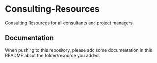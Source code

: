# Consulting-Resources
Consulting Resources for all consultants and project managers.

## Documentation
When pushing to this repository, please add some documentation in this README about the folder/resource you added.
